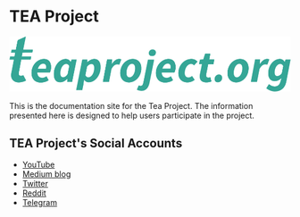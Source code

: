 # TEA Project

[![Logo](./tea-logo.png)](https://teaproject.org)

This is the documentation site for the Tea Project. The information presented here is designed to help users participate in the project.

## TEA Project's Social Accounts

* [YouTube](https://www.youtube.com/channel/UChYmd52JIe0zTdIdXHLK7WQ)
* [Medium blog](https://teaproject.medium.com)
* [Twitter](https://twitter.com/teaprojectorg/)
* [Reddit](https://www.reddit.com/user/teaprojectorg/)
* [Telegram](t.me/teaprojectorg)
